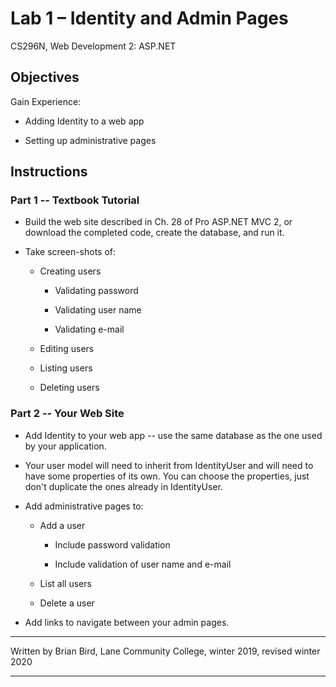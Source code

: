 # Lab 1 – Identity and Admin Pages

CS296N, Web Development 2: ASP.NET

## Objectives

Gain Experience:

-   Adding Identity to a web app

-   Setting up administrative pages

## Instructions

### Part 1 -- Textbook Tutorial

-   Build the web site described in Ch. 28 of Pro ASP.NET MVC 2, or download the completed code, create the database, and run it.

-   Take screen-shots of:

    -   Creating users

        -   Validating password

        -   Validating user name

        -   Validating e-mail

    -   Editing users

    -   Listing users

    -   Deleting users

### Part 2 -- Your Web Site

-   Add Identity to your web app -- use the same database as the one used by your application.

-   Your user model will need to inherit from IdentityUser and will need to have some properties of its own. You can choose the properties, just don't duplicate the ones already in IdentityUser.

-   Add administrative pages to:

    -   Add a user

        -   Include password validation

        -   Include validation of user name and e-mail

    -   List all users

    -   Delete a user

- Add links to navigate between your admin pages. 

    

------

Written by Brian Bird, Lane Community College, winter 2019, revised winter 2020

------

